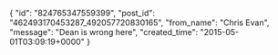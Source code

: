  {
   "id": "824765347559399",
   "post_id": "462493170453287_492057720830165",
   "from_name": "Chris Evan",
   "message": "Dean is wrong here",
   "created_time": "2015-05-01T03:09:19+0000"
 }
